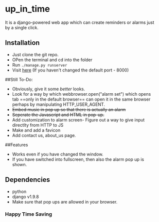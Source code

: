 # up_in_time
It is a django-powered web app which can create reminders or alarms just by a single click.

## Installation
* Just clone the git repo.
* OPen the terminal and cd into the folder 
* Run ```./manage.py runserver```
* Visit [here](http://127.0.0.1:8000/alarm/) (If you haven't changed the default port - 8000)

##Still To-Do:

* Obviously, give it some *better* looks.
* Look for a way by which webbrowser.open("alarm set") which opens tab ==only in the default browser== can open it in the same browser perhaps by manipulating HTTP_USER_AGENT.
* ~~Embed music in pop up so that there is actually an alarm~~
* ~~Seperate the Javascript and HTML in pop-up.~~
* Add customization to alarm screen- Figure out a way to give input directlty from HTTP to JS
* Make and add a favicon
* Add contact us, about_us page.

##Features

* Works even if you have changed the window.
* If you have switched into fullscreen, then also the alarm pop up is shown.

## Dependencies

* python
* django v1.9.8
* Make sure that pop ups are allowed in your browser.

### Happy Time Saving

